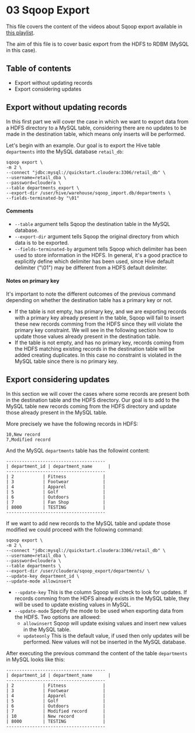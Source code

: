 # 03 Sqoop Export

This file covers the content of the videos about Sqoop export available in [this playlist](https://www.youtube.com/watch?v=GyA6lhBIe9g&list=PLf0swTFhTI8rJvGpOp-LujOcpk-Rlz-yE&index=16&spfreload=1).

The aim of this file is to cover basic export from the HDFS to RDBM (MySQL in this case).

## Table of contents

* Export without updating records
* Export considering updates

## Export without updating records

In this first part we will cover the case in which we want to export data from a HDFS directory
to a MySQL table, considering there are no updates to be made in the destination table, which means
only inserts will be performed.

Let's begin with an example. Our goal is to export the Hive table `departments` into the MySQL database 
`retail_db`:

```
sqoop export \ 
-m 2 \
--connect "jdbc:mysql://quickstart.cloudera:3306/retail_db" \
--username=retail_dba \
--password=cloudera \
--table departments_export \
--export-dir /user/hive/warehouse/sqoop_import.db/departments \
--fields-terminated-by "\01"
```

#### Comments

* `--table` argument tells Sqoop the destination table in the MySQL database.
* `--export-dir` argument tells Sqoop the original directory from which data is to be exported.
* `--fields-terminated-by` argument tells Sqoop which delimiter has been used to store information in
  the HDFS. In general, it's a good practice to explicitly define which delimiter has been used, since
  Hive default delimiter ("\01") may be different from a HDFS default delimiter.

#### Notes on primary key

It's important to note the different outcomes of the previous command depending
on whether the destination table has a primary key or not.

* If the table is not empty, has primary key, and we are exporting records with
  a primary key already present in the table, Sqoop will fail to insert these new records comming from
  the HDFS since they will violate the primary key constraint. We will see in the following section
  how to update those values already present in the destination table.
* If the table is not empty, and has no primary key, records coming from the HDFS matching 
  existing records in the destination table will be added creating duplicates. In this case
  no constraint is violated in the MySQL table since there is no primary key.

## Export considering updates

In this section we will cover the cases where some records are present both in the destination table
and the HDFS directory. Our goal is to add to the MySQL table new records coming from the HDFS
directory and update those already present in the MySQL table. 

More precisely we have the following records in HDFS:

```
10,New record
7,Modified record
```

And the MySQL `departments` table has the followint content:

```
--------------------------------------
| department_id | department_name      | 
--------------------------------------
| 2           | Fitness              | 
| 3           | Footwear             | 
| 4           | Apparel              | 
| 5           | Golf                 | 
| 6           | Outdoors             | 
| 7           | Fan Shop             | 
| 8000        | TESTING              | 
--------------------------------------
```

If we want to add new records to the MySQL table and update those
modified we could proceed with the following command:

```
sqoop export \
-m 2 \
--connect "jdbc:mysql://quickstart.cloudera:3306/retail_db" \
--username=retail_dba \
--password=cloudera \
--table departments \
--export-dir /user/cloudera/sqoop_export/departments/ \
--update-key department_id \
--update-mode allowinsert
```

* `--update-key` This is the column Sqoop will check to look for updates. If records comming from 
  the HDFS already exists in the MySQL table, they will be used to update existing values in MySQL.
* `--update-mode` Specify the mode to be used when exporting data from the HDFS. 
  Two options are allowed:
  * `allowinsert` Sqoop will update exising values and insert new values in the MySQL table.
  * `updateonly` This is the default value, if used then only updates will be performed. New values
	will not be inserted in the MySQL database.
	
After executing the previous command the content of the table `departments` in MySQL looks like this:

```
--------------------------------------
| department_id | department_name      | 
--------------------------------------
| 2           | Fitness              | 
| 3           | Footwear             | 
| 4           | Apparel              | 
| 5           | Golf                 | 
| 6           | Outdoors             | 
| 7           | Modified record      | 
| 10          | New record           |
| 8000        | TESTING              | 
--------------------------------------
```


